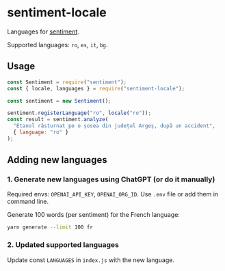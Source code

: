 # sentiment-locale

Languages for [sentiment](https://www.npmjs.com/package/sentiment).

Supported languages: `ro`, `es`, `it`, `bg`.

## Usage

```js
const Sentiment = require("sentiment");
const { locale, languages } = require("sentiment-locale");

const sentiment = new Sentiment();

sentiment.registerLanguage("ro", locale("ro"));
const result = sentiment.analyze(
  "Etanol răsturnat pe o șosea din județul Argeș, după un accident",
  { language: "ro" }
);
```

## Adding new languages

### 1. Generate new languages using ChatGPT (or do it manually)

Required envs: `OPENAI_API_KEY`, `OPENAI_ORG_ID`. Use `.env` file or add them in command line.

Generate 100 words (per sentiment) for the French language:

```sh
yarn generate --limit 100 fr
```

### 2. Updated supported languages

Update const `LANGUAGES` in `index.js` with the new language.
